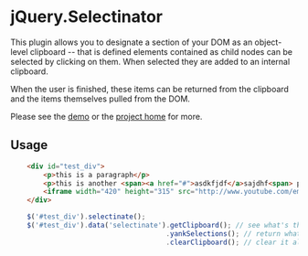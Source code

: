 # jQuery.Selectinator

This plugin allows you to designate a section of your DOM as an object-level
clipboard -- that is defined elements contained as child nodes can be selected
by clicking on them.  When selected they are added to an internal clipboard.

When the user is finished, these items can be returned from the clipboard
and the items themselves pulled from the DOM.

Please see the [demo](http://toddself.github.com/jquery.selectinator/demo.html)
or the [project home](http://toddself.github.com/jquery.selectinator) for more.

## Usage
```html
    <div id="test_div">
        <p>this is a paragraph</p>
        <p>this is another <span><a href="#">asdkfjdf</a>sajdhf<span> paragraph</p>
        <iframe width="420" height="315" src="http://www.youtube.com/embed/PLt2gM52wF8" frameborder="0" allowfullscreen></iframe>
    </div>
```
```javascript
    $('#test_div').selectinate();
    $('#test_div').data('selectinate').getClipboard(); // see what's there
                                      .yankSelections(); // return what's there and pull the elements from the DOM
                                      .clearClipboard(); // clear it all and start over
```